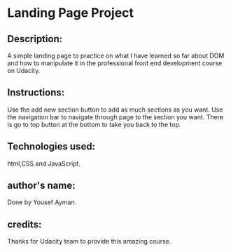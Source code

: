 # Landing Page Project

## Description:

A simple landing page to practice on what I have learned so far about DOM and how to manipulate it in the professional front end development course on Udacity.

## Instructions:

Use the add new section button to add as much sections as you want.
Use the navigation bar to navigate through page to the section you want.
There is go to top button at the bottom to take you back to the top.

## Technologies used:

html,CSS and JavaScript.

## author's name:

Done by Yousef Ayman.

## credits:

Thanks for Udacity team to provide this amazing course.
